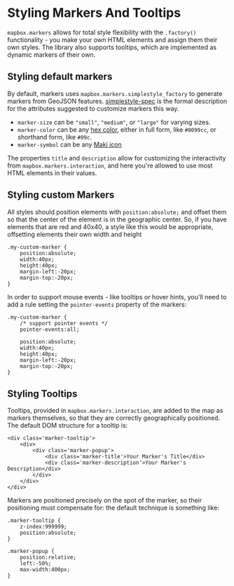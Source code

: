 # Styling Markers And Tooltips

`mapbox.markers` allows for total style flexibility with the `.factory()` functionality -
you make your own HTML elements and assign them their own styles. The library also supports
tooltips, which are implemented as dynamic markers of their own.

## Styling default markers

By default, markers uses `mapbox.markers.simplestyle_factory` to generate
markers from GeoJSON features. [simplestyle-spec](https://github.com/mapbox/simplestyle-spec/tree/master/1.0.0)
is the formal description for the attributes suggested to customize markers
this way.

* `marker-size` can be `"small"`, `"medium"`, or `"large"` for varying sizes.
* `marker-color` can be any [hex color](http://en.wikipedia.org/wiki/Web_colors#Hex_triplet),
either in full form, like `#0099cc`, or shorthand form, like `#09c`.
* `marker-symbol` can be any [Maki icon](http://mapbox.com/maki/)

The properties `title` and `description` allow for customizing
the interactivity from `mapbox.markers.interaction`, and here you're allowed to
use most HTML elements in their values.

## Styling custom Markers

All styles should position elements with `position:absolute;` and offset them so that the center
of the element is in the geographic center. So, if you have elements that are red and 40x40, a style
like this would be appropriate, offsetting elements their own width and height

    .my-custom-marker {
        position:absolute;
        width:40px;
        height:40px;
        margin-left:-20px;
        margin-top:-20px;
    }

In order to support mouse events - like tooltips or hover hints, you'll need to add
a rule setting the `pointer-events` property of the markers:

    .my-custom-marker {
        /* support pointer events */
        pointer-events:all;

        position:absolute;
        width:40px;
        height:40px;
        margin-left:-20px;
        margin-top:-20px;
    }

## Styling Tooltips

Tooltips, provided in `mapbox.markers.interaction`, are added to the map as markers themselves, so that they
are correctly geographically positioned. The default DOM structure for a tooltip is:

    <div class='marker-tooltip'>
        <div>
            <div class='marker-popup'>
                <div class='marker-title'>Your Marker's Title</div>
                <div class='marker-description'>Your Marker's Description</div>
            </div>
        </div>
    </div>

Markers are positioned precisely on the spot of the marker, so their positioning must compensate for: the default
technique is something like:

    .marker-tooltip {
        z-index:999999;
        position:absolute;
    }

    .marker-popup {
        position:relative;
        left:-50%;
        max-width:400px;
    }
